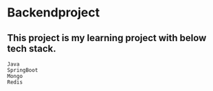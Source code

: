 # Backendproject
## This project is my learning project with below tech stack.
    Java
    SpringBoot
    Mongo
    Redis